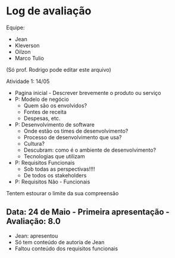 # Log de avaliação

Equipe:
* Jean
* Kleverson
* Oilzon
* Marco Tulio

(Só prof. Rodrigo pode editar este arquivo)

Atividade 1: 14/05

* Pagina inicial - Descrever brevemente o produto ou serviço
* P: Modelo de negócio
  * Quem são os envolvidos?
  * Fontes de receita
  * Despesas, etc.
* P: Desenvolvimento de software
  * Onde estão os times de desenvolvimento?
  * Processo de desenvolvimento que usa?
  * Cultura?
  * Descubram: como é o ambiente de desenvolvimento?
  * Tecnologias que utilizam
* P: Requisitos Funcionais
  * Sob todas as perspectivas!!!!
  * De todos os stakeholders
* P: Requisitos Não - Funcionais

Tentem estourar o limite da sua compreensão


## Data: 24 de Maio - Primeira apresentação - Avaliação: 8.0
* Jean: apresentou
* Só tem conteúdo de autoria de Jean
* Faltou conteúdo dos requisitos funcionais
